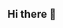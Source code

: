 ## Hi there 👋

<img src="https://cdn.jsdelivr.net/gh/devicons/devicon@latest/icons/javascript/javascript-original.svg" heigth="10px" width="10px" />
          
